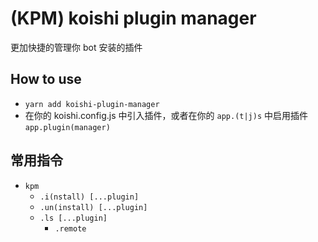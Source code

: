 # (KPM) koishi plugin manager

更加快捷的管理你 bot 安装的插件

## How to use

* `yarn add koishi-plugin-manager`
* 在你的 koishi.config.js 中引入插件，或者在你的 `app.(t|j)s` 中启用插件 `app.plugin(manager)`

## 常用指令

* `kpm`
  * `.i(nstall) [...plugin]`
  * `.un(install) [...plugin]`
  * `.ls [...plugin]`
    * `.remote`
